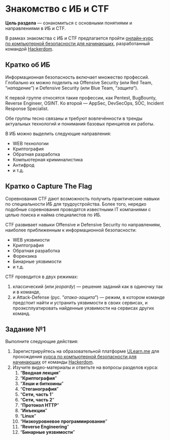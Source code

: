 # Знакомство с ИБ и CTF

**Цель раздела** — ознакомиться с основными понятиями и направлениями в ИБ и CTF.

В рамках знакомства с ИБ и CTF предлагается пройти [онлайн-курс по компьютерной безопасности для начинающих](https://ulearn.me/course/hackerdom), разработанный командой [Hackerdom](https://hackerdom.ru/).

## Кратко об ИБ

Информационная безопасность включает множество профессий. Глобально их можно поделить на Offensive Security (или Red Team, “_нападение_”) и Defensive Security (или Blue Team, “_защита_”).

К первой группе относятся такие профессии, как Pentest, BugBounty, Reverse Engineer, OSINT. Ко второй — AppSec, DevSecOps, SOC, Incident Response Specialist.

Обе группы тесно связаны и требуют вовлечённости в тренды актуальных технологий и понимания базовых принципов их работы.

В ИБ можно выделить следующие направления:

- WEB технологии
- Криптография
- Обратная разработка
- Компьютерная криминалистика
- Антифрод
- и т.д.

## Кратко о Capture The Flag

Соревнования CTF дают возможность получить практические навыки по специальности ИБ для трудоустройства. Более того, нередко подобные соревнования проводятся известными IT компаниями с целью поиска и найма специалистов по ИБ.

CTF развивает навыки Offensive и Defensive Security по направлениям, наиболее приближенным к информационной безопасности:

- WEB уязвимости
- Криптография
- Обратная разработка
- Форензика
- Бинарные уязвимости
- и т.д.

CTF проводится в двух режимах:

1. классический (или _jeopardy_) — решение заданий как в одиночку так и в команде,
2. и Attack-Defense (рус. ”_атака-защита_”) — режим, в котором команде предстоит найти и устранить уязвимости в своих сервисах, и проэксплуатировать найденные уязвимости на сервисах других команд.

## Задание №1

Выполните следующие действия:

1. Зарегистрируйтесь на образовательной платформе [ULearn.me](https://ulearn.me/) для прохождения [курса по компьютерной безопасности для начинающих](https://ulearn.me/course/hackerdom) от команды [Hackerdom](https://hackerdom.ru/).
2. Изучите видео-материалы и ответьте на вопросы разделов курса:
    1. “**Вводная лекция**”
    2. “**Криптография**”
    3. “**Хеши и биткоины**”
    4. “**Стеганография**”
    5. “**Сети, часть 1**”
    6. “**Сети, часть 2**”
    7. “**Протокол HTTP**”
    8. “**Инъекции**”
    9. “**Linux**”
    10. “**Низкоуровневое программирование**”
    11. “**Reverse Engineering**”
    12. “**Бинарные уязвимости**”